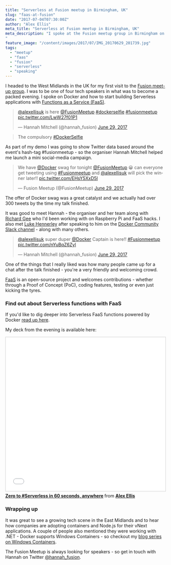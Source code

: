 ```yaml
---
title: "Serverless at Fusion meetup in Birmingham, UK"
slug: "faas-at-fusion"
date: "2017-07-04T07:30:00Z"
author: "Alex Ellis"
meta_title: "Serverless at Fusion meetup in Birmingham, UK"
meta_description: "I spoke at the Fusion meetup group in Birmingham on Docker and how to start building Serverless applications with Functions as a Service (FaaS)
"
feature_image: "/content/images/2017/07/IMG_20170629_201739.jpg"
tags:
  - "meetup"
  - "faas"
  - "fusion"
  - "serverless"
  - "speaking"
---
```


I headed to the West Midlands in the UK for my first visit to the [Fusion meet-up group](https://www.eventbrite.com/e/fusion-meetup-birmingham-june-2017-tickets-35370655583?aff=es2). I was to be one of four tech speakers in what was to become a packed evening. I spoke on Docker and how to start building Serverless applications with [Functions as a Service (FaaS)](https://github.com/alexellis/faas).

<blockquote class="twitter-tweet" data-lang="en"><p lang="en" dir="ltr"><a href="https://twitter.com/alexellisuk">@alexellisuk</a> is here <a href="https://twitter.com/FusionMeetup">@FusionMeetup</a> <a href="https://twitter.com/hashtag/dockerselfie?src=hash">#dockerselfie</a> <a href="https://twitter.com/hashtag/fusionmeetup?src=hash">#fusionmeetup</a> <a href="https://t.co/LwW27f01P1">pic.twitter.com/LwW27f01P1</a></p>&mdash; Hannah Mitchell (@hannah_fusion) <a href="https://twitter.com/hannah_fusion/status/880479283269054468">June 29, 2017</a></blockquote> <script async src="//platform.twitter.com/widgets.js" charset="utf-8"></script>

> The compulsory [\#DockerSelfie](https://twitter.com/search?f=tweets&vertical=default&q=dockerselfie)

As part of my demo I was going to show Twitter data based around the event's hash-tag #fusionmeetup - so the organiser Hannah Mitchell helped me launch a mini social-media campaign.

<blockquote class="twitter-tweet" data-lang="en"><p lang="en" dir="ltr">We have <a href="https://twitter.com/Docker">@Docker</a> swag for tonight <a href="https://twitter.com/FusionMeetup">@FusionMeetup</a> 😀 can everyone get tweeting using <a href="https://twitter.com/hashtag/Fusionmeetup?src=hash">#Fusionmeetup</a> and <a href="https://twitter.com/alexellisuk">@alexellisuk</a> will pick the winner later!! <a href="https://t.co/EHsY5XxD5l">pic.twitter.com/EHsY5XxD5l</a></p>&mdash; Fusion Meetup (@FusionMeetup) <a href="https://twitter.com/FusionMeetup/status/880339297689366528">June 29, 2017</a></blockquote> <script async src="//platform.twitter.com/widgets.js" charset="utf-8"></script>

The offer of Docker swag was a great catalyst and we actually had over 300 tweets by the time my talk finished. 

It was good to meet Hannah - the organiser and her team along with [Richard Gee](https://twitter.com/rgee0) who I'd been working with on Raspberry Pi and FaaS hacks. I also met [Luke Hennerley](https://twitter.com/LukeHennerley) after speaking to him on the [Docker Community Slack channel](https://dockr.ly/community) - along with many others.

<blockquote class="twitter-tweet" data-lang="en"><p lang="en" dir="ltr"><a href="https://twitter.com/alexellisuk">@alexellisuk</a> super duper <a href="https://twitter.com/Docker">@Docker</a> Captain is here!! <a href="https://twitter.com/hashtag/Fusionmeetup?src=hash">#Fusionmeetup</a> <a href="https://t.co/nYuBqZ6Zyl">pic.twitter.com/nYuBqZ6Zyl</a></p>&mdash; Hannah Mitchell (@hannah_fusion) <a href="https://twitter.com/hannah_fusion/status/880509149687271426">June 29, 2017</a></blockquote> <script async src="//platform.twitter.com/widgets.js" charset="utf-8"></script>

One of the things that I really liked was how many people came up for a chat after the talk finished - you're a very friendly and welcoming crowd.

[FaaS](https://github.com/alexellis/faas) is an open-source project and welcomes contributions - whether through a Proof of Concept (PoC), coding features, testing or even just kicking the tyres.

### Find out about Serverless functions with FaaS

If you'd like to dig deeper into Serverless FaaS functions powered by Docker [read up here](https://blog.alexellis.io/build-and-deploy-with-faas/).

My deck from the evening is available here:

<iframe src="//www.slideshare.net/slideshow/embed_code/key/fHW8sQPzWvvUBS" width="595" height="485" frameborder="0" marginwidth="0" marginheight="0" scrolling="no" style="border:1px solid #CCC; border-width:1px; margin-bottom:5px; max-width: 100%;" allowfullscreen> </iframe> <div style="margin-bottom:5px"> <strong> <a href="//www.slideshare.net/AlexEllis11/zero-to-serverless-in-60-seconds-anywhere" title="Zero to #Serverless in 60 seconds, anywhere" target="_blank">Zero to #Serverless in 60 seconds, anywhere</a> </strong> from <strong><a target="_blank" href="https://www.slideshare.net/AlexEllis11">Alex Ellis</a></strong> </div>

### Wrapping up

It was great to see a growing tech scene in the East Midlands and to hear how companies are adopting containers and Node.js for their vNext applications. A couple of people also mentioned they were working with .NET - Docker supports Windows Containers - so checkout my [blog series on Windows Containers](https://blog.alexellis.io/tag/windows/).

The Fusion Meetup is always looking for speakers - so get in touch with Hannah on Twitter [@hannah_fusion](https://twitter.com/hannah_fusion).